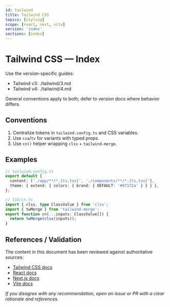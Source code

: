 ```yaml
---
id: tailwind
title: Tailwind CSS
topics: [styling]
scope: [react, next, vite]
version: 'index'
sections: [index]
---
```


# Tailwind CSS — Index

Use the version-specific guides:

- Tailwind v3: ./tailwind/3.md
- Tailwind v4: ./tailwind/4.md

General conventions apply to both; defer to version docs where behavior differs.

## Conventions

1. Centralize tokens in `tailwind.config.ts` and CSS variables.
2. Use `cva`/`tv` for variants with typed props.
3. Use `cn()` helper wrapping `clsx` + `tailwind-merge`.

## Examples

```ts
// tailwind.config.ts
export default {
  content: ['./app/**/*.{ts,tsx}', './components/**/*.{ts,tsx}'],
  theme: { extend: { colors: { brand: { DEFAULT: '#0f172a' } } } },
};
```

```ts
// lib/cn.ts
import { clsx, type ClassValue } from 'clsx';
import { twMerge } from 'tailwind-merge';
export function cn(...inputs: ClassValue[]) {
  return twMerge(clsx(inputs));
}
```

## References / Validation

The content in this document has been reviewed against authoritative sources:
- [Tailwind CSS docs](https://tailwindcss.com/docs)
- [React docs](https://react.dev)
- [Next.js docs](https://nextjs.org/docs)
- [Vite docs](https://vitejs.dev/guide/)

_If you disagree with any recommendation, open an issue or PR with a clear rationale and references._

